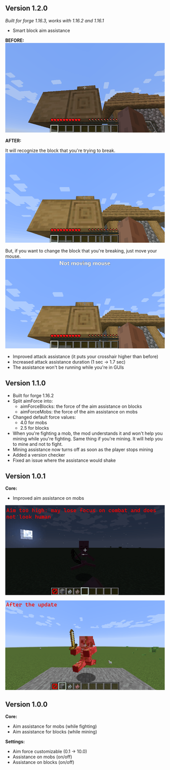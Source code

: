 ## Version 1.2.0

*Built for forge 1.16.3, works with 1.16.2 and 1.16.1*

- Smart block aim assistance

**BEFORE:**
![before](.github/images/1_2_0_before_update.gif)

**AFTER:**

It will recognize the block that you're trying to break.
![smart aim](.github/images/1_2_0_smart_aim.gif)

But, if you want to change the block that you're breaking, just move your mouse.
![smart aim](.github/images/1_2_0_smart_aim_captions.gif)

- Improved attack assistance (it puts your crosshair higher than before)
- Increased attack assistance duration (1 sec -> 1.7 sec)
- The assistance won't be running while you're in GUIs


## Version 1.1.0

- Built for forge 1.16.2
- Split aimForce into:
    - aimForceBlocks: the force of the aim assistance on blocks
    - aimForceMobs: the force of the aim assistance on mobs
- Changed default force values:
    - 4.0 for mobs
    - 2.5 for blocks
- When you're fighting a mob, the mod understands it and won't help you mining while you're fighting. Same thing if you're mining. It will help you to mine and not to fight.
- Mining assistance now turns off as soon as the player stops mining
- Added a version checker
- Fixed an issue where the assistance would shake

## Version 1.0.1

**Core:**
- Improved aim assistance on mobs

![before](.github/images/demo_before_1.0.1.gif)

![after](.github/images/demo_1.0.1.gif)

## Version 1.0.0

**Core:**
- Aim assistance for mobs (while fighting)
- Aim assistance for blocks (while mining)

**Settings:**
- Aim force customizable (0.1 -> 10.0)
- Assistance on mobs (on/off)
- Assistance on blocks (on/off)
